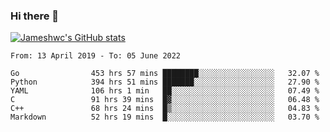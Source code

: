 ### Hi there 👋

[![Jameshwc's GitHub stats](https://github-readme-stats.vercel.app/api?username=jameshwc)](https://github.com/anuraghazra/github-readme-stats)

<!--START_SECTION:waka-->

```text
From: 13 April 2019 - To: 05 June 2022

Go                453 hrs 57 mins ████████░░░░░░░░░░░░░░░░░   32.07 %
Python            394 hrs 51 mins ███████░░░░░░░░░░░░░░░░░░   27.90 %
YAML              106 hrs 1 min   ██░░░░░░░░░░░░░░░░░░░░░░░   07.49 %
C                 91 hrs 39 mins  █▓░░░░░░░░░░░░░░░░░░░░░░░   06.48 %
C++               68 hrs 24 mins  █▒░░░░░░░░░░░░░░░░░░░░░░░   04.83 %
Markdown          52 hrs 19 mins  █░░░░░░░░░░░░░░░░░░░░░░░░   03.70 %
```

<!--END_SECTION:waka-->